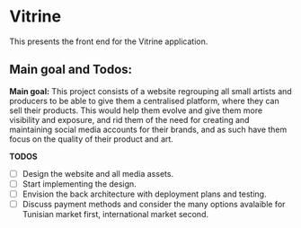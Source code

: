 # Vitrine

This presents the front end for the Vitrine application.

## Main goal and Todos:

**Main goal:**
This project consists of a website regrouping all small artists and producers to be able to give them a centralised platform, where they can sell their products.
This would help them evolve and give them more visibility and exposure, and rid them of the need for creating and maintaining social media accounts for their brands, and as such have them focus on the quality of their product and art.

**TODOS**

- [ ] Design the website and all media assets.
- [ ] Start implementing the design.
- [ ] Envision the back architecture with deployment plans and testing.
- [ ] Discuss payment methods and consider the many options avalaible for Tunisian market first, international market second.
